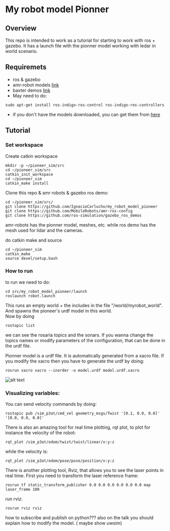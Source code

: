 

# My robot model Pionner

## Overview

This repo is intended to work as a tutorial for starting to work with ros + gazebo. 
It has a launch file with the pionner model working with ledar in world scenario.  


## Requiremets 

- ros & gazebo 
- amr-robot models [link](https://github.com/MobileRobots/amr-ros-config)
- baxter demos [link](https://github.com/ros-simulation/gazebo_ros_demos)
- May need to do: 
```
sudo apt-get install ros-indigo-ros-control ros-indigo-ros-controllers
```
- if you don't have the models downloaded, you can get them from [here](http://models.gazebosim.org/)

## Tutorial

### Set workspace 

Create catkin workspace 
```
mkdir -p ~/pioneer_sim/src 
cd ~/pioneer_sim/src 
catkin_init_workspace 
cd ~/pioneer_sim 
catkin_make install 
```
Clone this repo & amr robots & gazebo ros demo: 
```
cd ~/pioneer_sim/src/
git clone https://github.com/IgnacioCarlucho/my_robot_model_pioneer
git clone https://github.com/MobileRobots/amr-ros-config
git clone https://github.com/ros-simulation/gazebo_ros_demos
```
amr-robots has the pionner model, meshes, etc. while ros demo has the mesh used for lidar and the cameras. 

do catkin make and source 

```
cd ~/pioneer_sim
catkin_make
source devel/setup.bash
```

### How to run

to run we need to do: 
```
cd src/my_robot_model_pioneer/launch
roslaunch robot.launch
```
This runs an empty world + the includes in the file "/world/myrobot_world".
And spawns the pioneer's urdf model in this world.    
Now by doing 
```
rostopic list
```
we can see the rosaria topics and the sonars. If you wanna change the topics names or modify parameters of the configuration, that can be done in the urdf file. 

Pionner model is a urdf file. It is automatically generated from a xacro file. If you modify the xacro then you have to generate the urdf by doing:   
```
rosrun xacro xacro --inorder -o model.urdf model.urdf.xacro
```

![alt text](https://github.com/IgnacioCarlucho/my_robot_model_pioneer/blob/master/screen.png)



### Visualizing variables: 

You can send velocity commands by doing: 
```
rostopic pub /sim_p3at/cmd_vel geometry_msgs/Twist '[0.1, 0.0, 0.0]' '[0.0, 0.0, 0.0]'
```
There is also an amazing tool for real time plotting, rqt plot, to plot for instance the velocity of the robot: 
```
rqt_plot /sim_p3at/odom/twist/twist/linear/x:y:z
```
while the velocity is: 
```
rqt_plot /sim_p3at/odom/pose/pose/position/x:y:z
```
There is another plotting tool, Rviz, that allows you to see the laser points in real time. 
First you need to transform the laser reference frame:   
```
rosrun tf static_transform_publisher 0.0 0.0 0.0 0.0 0.0 0.0 map laser_frame 100
```

run rviz: 
```
rosrun rviz rviz
```

how to subscribe and publish on python??? 
also on the talk you should explain how to modify the model. ( maybe show uwsim)
